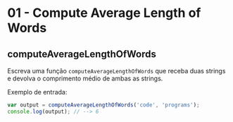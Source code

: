 # 01 - Compute Average Length of Words

## computeAverageLengthOfWords

Escreva uma função `computeAverageLengthOfWords` que receba duas strings e devolva o comprimento médio de ambas as strings.

Exemplo de entrada:

```javascript
var output = computeAverageLengthOfWords('code', 'programs');
console.log(output); // --> 6
```

